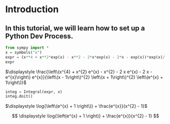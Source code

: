 # Introduction

## In this tutorial, we will learn how to set up a Python Dev Process.

```python
from sympy import *
x = symbols("x")
expr = (x**4 + x**2*exp(x) - x**2 - 2*x*exp(x) - 2*x - exp(x))*exp(x)/((x - 1)**2*(x + 1)**2*(exp(x) + 1))
expr
```

$\displaystyle \frac{\left\(x^{4} + x^{2} e^{x} - x^{2} - 2 x e^{x} - 2 x - e^{x}\right\) e^{x}}{\left\(x - 1\right\)^{2} \left\(x + 1\right\)^{2} \left\(e^{x} + 1\right\)}$

```python
integ = Integral(expr, x)
integ.doit()
```

$\displaystyle \log{\left\(e^{x} + 1 \right\)} + \frac{e^{x}}{x^{2} - 1}$

$$
\displaystyle \log{\left(e^{x} + 1 \right)} + \frac{e^{x}}{x^{2} - 1}
$$

